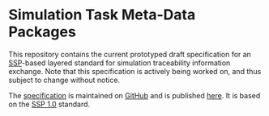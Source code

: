 # Simulation Task Meta-Data Packages

This repository contains the current prototyped draft specification
for an [SSP][]-based layered standard for simulation traceability
information exchange.  Note that this specification is actively
being worked on, and thus subject to change without notice.

The [specification][spec] is maintained on [GitHub][github] and is
published [here][spec]. It is based on the [SSP 1.0][SSP10] standard.

[SSP]: https://ssp-standard.org/
[SSP10]: https://ssp-standard.org/publications/SSP10/SystemStructureAndParameterization10.pdf
[github]: https://github.com/PMSFIT/SSPTraceability/
[spec]: https://pmsfit.github.io/SSPTraceability/master/
